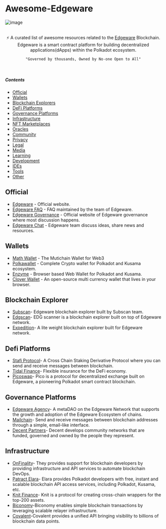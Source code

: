 # Awesome-Edgeware


![image](https://user-images.githubusercontent.com/76008106/161968401-dcc2f986-6780-4987-a44f-b2f2bb5474f1.png)

</div>
<br/>
<div align="center">
⚡ A curated list of awesome resources related to the <a href='https://edgewa.re/'>Edgeware</a> Blockchain.
<br />
Edgeware is a smart contract platform for building decentralized applications(dApps) within the Polkadot ecosystem.
    
    "Governed by thousands, Owned by No-one Open to All"
    
</div>
<br/>




##### Contents
    
- [Official](#official)
- [Wallets](#wallets)
- [Blockchain Explorers](#blockchain-explorers)
- [DeFi Platforms](#defi-platforms)
- [Governance Platforms](#governance-platforms)
- [Infrastructure](#infrastructure)
- [NFT Marketplaces](#nft-marketplaces)
- [Oracles](#oracles)
- [Community](#community)
- [Privacy](#arcs)
- [Legal](#metrics)
- [Media](#media) 
- [Learning](#learning)
- [Development](#development)
- [IDEs](#ides)
- [Tools](#tools)
- [Other](#other)

## Official

- [Edgeware](https://edgewa.re/) - Official website.
- [Edgeware FAQ](https://docs.edgeware.wiki/resources/faq/faqs-for-new-users) - FAQ maintained by the team of Edgeware.
- [Edgeware Governance](https://gov.edgewa.re/) - Official website of Edgeware governance where most discussion happens.
- [Edgeware Chat](http://edgeware.chat/) - Edgeware team discuss ideas, share news and resources.


## Wallets

- [Math Wallet](https://mathwallet.org/en-us/) - The Mutichain Wallet for Web3
- [Polkawallet](https://polkawallet.io/) - Complete Crypto wallet for Polkadot and Kusama ecosystem.
- [Enzyme](https://getenzyme.dev/) - Browser based Web Wallet for Polkadot and Kusama.
- [Clover Wallet](https://wallet.clover.finance/#/) - An open-source multi currency wallet that lives in your browser.

## Blockchain Explorer

- [Subscan](https://edgeware.subscan.io/)- Edgeware blockchain explorer built by Subscan team.
- [Edgscan](https://github.com/edgeware-builders/edgscan)- EDG scanner is a blockchain explorer built on top of Edgeware network.
- [Expedition](https://beresheet.vercel.app/?network=Edgeware%20EVM)- A lite weight blockchain explorer built for Edgeware network.

## Defi Platforms

- [Stafi Protocol](https://www.stafi.io/)- A Cross Chain Staking Derivative Protocol where you can send and receive messages between blockchain.
- [Tidal Finance](https://tidal.finance/)- Flexible insurance for the DeFi economy.
- [Picoswap](https://picoswap.medium.com/)- Pico is a protocol for decentralized exchange built on Edgeware, a pioneering Polkadot smart contract             blockchain.

## Governance Platforms

- [Edgeware Agency](https://edgeware.agency/)- A metaDAO on the Edgeware Network that supports the growth and adoption of the Edgeware Ecosystem of chains.
- [Mailchain](https://www.mailchain.xyz/)- Send and receive messages between blockchain addresses through a simple, email-like interface.
- [Decent Partners](https://decent.partners/)- Decent develops community networks that are funded, governed and owned by the people they represent.

## Infrastructure

- [OnFinality](https://www.onfinality.io/)- They provides support for blockchain developers by providing infrastructure and API services to automate         blockchain DevOps.
- [Patract Elara](https://github.com/patractlabs/elara)- Elara provides Polkadot developers with free, instant and scalable blockchain API access services,   including Polkadot, Kusama, etc.
- [Knit Finance](https://knit.finance/)- Knit is a protocol for creating cross-chain wrappers for the top-200 assets.
- [Biconomy](https://www.biconomy.io/)-Biconomy enables simple blockchain transactions by leveraging scalable relayer infrastructure.
- [Covalent](https://www.covalenthq.com/)-Covalent provides a unified API bringing visibility to billions of blockchain data points.






